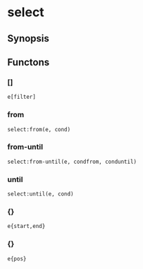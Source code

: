 <h1 class="library">select</h1>

## Synopsis



## Functons

<a name="[]">

### []

`e[filter]`

<a name="from">

### from

`select:from(e, cond)`

<a name="from-until">

### from-until

`select:from-until(e, condfrom, conduntil)`

<a name="until">

### until

`select:until(e, cond)`

<a name="{}">

### {}

`e{start,end}`

<a name="{}">

### {}

`e{pos}`

